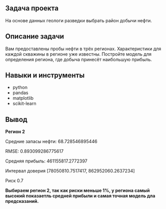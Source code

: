 ## Задача проекта

На основе данных геологи разведки выбрать район добычи нефти.

## Описание задачи

Вам предоставлены пробы нефти в трёх регионах. Характеристики для каждой скважины в регионе уже известны. Постройте модель для определения 
региона, где добыча принесёт наибольшую прибыль. 

## Навыки и инструменты
- python
- pandas
- matplotlib
- scikit-learn

## Вывод
**Регион 2**

Средние запасы нефти: 68.728546895446

RMSE: 0.893099286775617

Средняя прибыль: 461155817.2772397

Интервал доверия [78050810.7517417, 862952060.2637234]

Риск 0.7

**Выбираем регион 2, так как риски меньше 1%, у региона самый высокий показаетль средней прибыли и самая точная модель дла предсказаний.**

